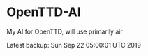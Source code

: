 # OpenTTD-AI
My AI for OpenTTD, will use primarily air

Latest backup: Sun Sep 22 05:00:01 UTC 2019
